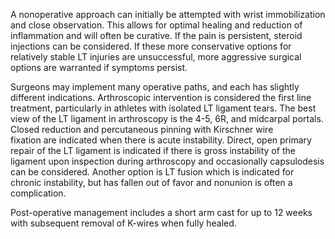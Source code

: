A nonoperative approach can initially be attempted with wrist immobilization and close observation. This allows for optimal healing and reduction of inflammation and will often be curative. If the pain is persistent, steroid injections can be considered. If these more conservative options for relatively stable LT injuries are unsuccessful, more aggressive surgical options are warranted if symptoms persist.

Surgeons may implement many operative paths, and each has slightly different indications. Arthroscopic intervention is considered the first line treatment, particularly in athletes with isolated LT ligament tears. The best view of the LT ligament in arthroscopy is the 4-5, 6R, and midcarpal portals. Closed reduction and percutaneous pinning with Kirschner wire fixation are indicated when there is acute instability. Direct, open primary repair of the LT ligament is indicated if there is gross instability of the ligament upon inspection during arthroscopy and occasionally capsulodesis can be considered. Another option is LT fusion which is indicated for chronic instability, but has fallen out of favor and nonunion is often a complication.

Post-operative management includes a short arm cast for up to 12 weeks with subsequent removal of K-wires when fully healed.